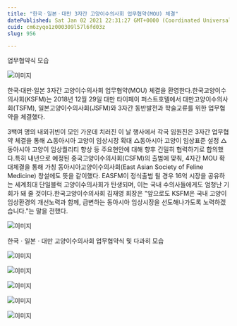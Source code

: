 ```yaml
---
title: "한국ㆍ일본ㆍ대만 3자간 고양이수의사회 업무협약(MOU) 체결"
datePublished: Sat Jan 02 2021 22:31:27 GMT+0000 (Coordinated Universal Time)
cuid: cm6zyqo1z000309l57l6fd03z
slug: 956

---
```



업무협약식 모습

![이미지](https://cdn.hashnode.com/res/hashnode/image/upload/v1739246958789/83c3ca78-7db3-477a-9d18-b07c031a1b5e.jpeg)

한국·대만·일본 3자간 고양이수의사회 업무협약(MOU) 체결을 환영한다.한국고양이수의사회(KSFM)는 2018년 12월 29일 대만 타이페이 퍼스트호텔에서 대만고양이수의사회(TSFM), 일본고양이수의사회(JSFM)와 3자간 동반발전과 학술교류를 위한 업무협약을 체결했다.

3백여 명의 내외귀빈이 모인 가운데 치러진 이 날 행사에서 각국 임원진은 3자간 업무협약 체결을 통해 △동아시아 고양이 임상시장 확대 △동아시아 고양이 임상표준 설정 △동아시아 고양이 임상퀄리티 향상 등 주요현안에 대해 향후 긴밀히 협력하기로 합의했다.특히 내년으로 예정된 중국고양이수의사회(CSFM)의 출범에 맞춰, 4자간 MOU 확대체결을 통해 가칭 동아시아고양이수의사회(East Asian Society of Feline Medicine) 창설에도 뜻을 같이했다. EASFM이 정식출범 될 경우 16억 시장을 공유하는 세계최대 단일블럭 고양이수의사회가 탄생되며, 이는 국내 수의사들에게도 엄청난 기회가 돼 줄 것이다.한국고양이수의사회 김재영 회장은 "앞으로도 KSFM은 국내 고양이 임상환경의 개선노력과 함께, 급변하는 동아시아 임상시장을 선도해나가도록 노력하겠습니다."는 말을 전했다.

![이미지](https://cdn.hashnode.com/res/hashnode/image/upload/v1739246960313/72da5936-951e-4cd4-b799-f4e2b77179a4.jpeg)

한국ㆍ일본ㆍ대만 고양이수의사회 업무협약식 및 다과히 모습

![이미지](https://cdn.hashnode.com/res/hashnode/image/upload/v1739246962112/1dcfdd35-17a4-4bea-917e-6493a03fc868.jpeg)

![이미지](https://cdn.hashnode.com/res/hashnode/image/upload/v1739246963834/8bda0272-6479-440d-8722-a5d3dead337e.jpeg)

![이미지](https://cdn.hashnode.com/res/hashnode/image/upload/v1739246966057/0ef01b00-7ef5-4a6d-9e70-5fb1353c5088.jpeg)

![이미지](https://cdn.hashnode.com/res/hashnode/image/upload/v1739246968213/c451effb-9af4-46b7-9f66-1784fcfcc1c6.jpeg)

![이미지](https://cdn.hashnode.com/res/hashnode/image/upload/v1739246970239/296241d4-1f7b-44ba-abae-91fb57d6fb20.jpeg)